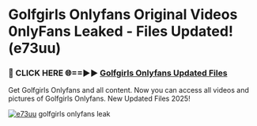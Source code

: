 # Golfgirls Onlyfans Original Videos 0nlyFans Leaked - Files Updated! (e73uu)

<h3>🔴 CLICK HERE 🌐==►► <a href="https://tinyurl.com/2wckxsce" rel="nofollow">Golfgirls Onlyfans Updated Files</a></h3>

Get Golfgirls Onlyfans and all content. Now you can access all videos and pictures of Golfgirls Onlyfans. New Updated Files 2025!

[![e73uu](https://i.imgur.com/AFduVYN.gif)](https://tinyurl.com/2wckxsce)
golfgirls onlyfans leak